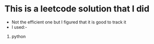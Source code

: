 # This is a leetcode solution that I did
- Not the efficient one but I figured that it is good to track it
- I used:-
1. python